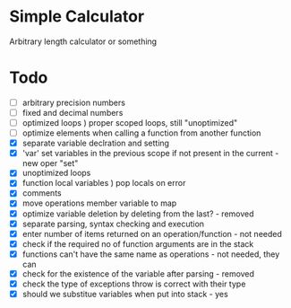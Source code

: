 # Simple Calculator
Arbitrary length calculator or something

# Todo
- [ ] arbitrary precision numbers
- [ ] fixed and decimal numbers
- [ ] optimized loops ) proper scoped loops, still "unoptimized"
- [ ] optimize elements when calling a function from another function
- [x] separate variable declration and setting
- [x] 'var' set variables in the previous scope if not present in the current - new oper "set"
- [x] unoptimized loops
- [x] function local variables ) pop locals on error
- [x] comments
- [x] move operations member variable to map
- [x] optimize variable deletion by deleting from the last? - removed
- [x] separate parsing, syntax checking and execution
- [x] enter number of items returned on an operation/function - not needed
- [x] check if the required no of function arguments are in the stack
- [x] functions can't have the same name as operations - not needed, they can
- [x] check for the existence of the variable after parsing - removed
- [x] check the type of exceptions throw is correct with their type
- [x] should we substitue variables when put into stack - yes
